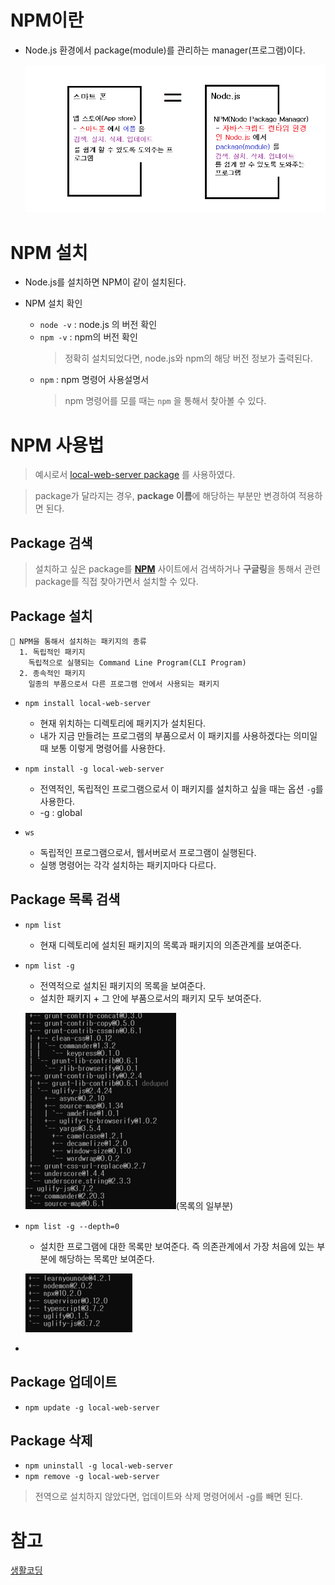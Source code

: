 # NPM이란

-   Node.js 환경에서 package(module)를 관리하는 manager(프로그램)이다.

    ![NPM](../image/NPM.png)

# NPM 설치

-   Node.js를 설치하면 NPM이 같이 설치된다.

-   NPM 설치 확인
    -   `node -v` : node.js 의 버전 확인
    -   `npm -v` : npm의 버전 확인
        > 정확히 설치되었다면, node.js와 npm의 해당 버전 정보가 출력된다.
    -   `npm` : npm 명령어 사용설명서
        > npm 명령어를 모를 때는 `npm` 을 통해서 찾아볼 수 있다.

# NPM 사용법

> 예시로서 [local-web-server package](https://www.npmjs.com/package/local-web-server) 를 사용하였다.

> package가 달라지는 경우, **package 이름**에 해당하는 부분만 변경하여 적용하면 된다.

## Package 검색

> 설치하고 싶은 package를 **[NPM](<[npmjs.com](https://www.npmjs.com/)>)** 사이트에서 검색하거나 **구글링**을 통해서 관련 package를 직접 찾아가면서 설치할 수 있다.

## Package 설치

```
📖 NPM을 통해서 설치하는 패키지의 종류
  1. 독립적인 패키지
    독립적으로 실행되는 Command Line Program(CLI Program)
  2. 종속적인 패키지
    일종의 부품으로서 다른 프로그램 안에서 사용되는 패키지
```

-   `npm install local-web-server`

    -   현재 위치하는 디렉토리에 패키지가 설치된다.
    -   내가 지금 만들려는 프로그램의 부품으로서 이 패키지를 사용하겠다는 의미일 때 보통 이렇게 명령어를 사용한다.

-   `npm install -g local-web-server`

    -   전역적인, 독립적인 프로그램으로서 이 패키지를 설치하고 싶을 때는 옵션 `-g`를 사용한다.
    -   -g : global

-   `ws`
    -   독립적인 프로그램으로서, 웹서버로서 프로그램이 실행된다.
    -   실행 명령어는 각각 설치하는 패키지마다 다르다.

## Package 목록 검색

-   `npm list`
    -   현재 디렉토리에 설치된 패키지의 목록과 패키지의 의존관계를 보여준다.
-   `npm list -g`

    -   전역적으로 설치된 패키지의 목록을 보여준다.
    -   설치한 패키지 + 그 안에 부품으로서의 패키지 모두 보여준다.

    ![npmlistg](../image/npmlistg.PNG)(목록의 일부분)

-   `npm list -g --depth=0`

    -   설치한 프로그램에 대한 목록만 보여준다. 즉 의존관계에서 가장 처음에 있는 부분에 해당하는 목록만 보여준다.

    ![npmlistg_depth](../image/npmlistg_depth.PNG)

-

## Package 업데이트

-   `npm update -g local-web-server`

## Package 삭제

-   `npm uninstall -g local-web-server`
-   `npm remove -g local-web-server`

> 전역으로 설치하지 않았다면, 업데이트와 삭제 명령어에서 -g를 빼면 된다.

# 참고

[생활코딩](https://opentutorials.org/module/4044)

